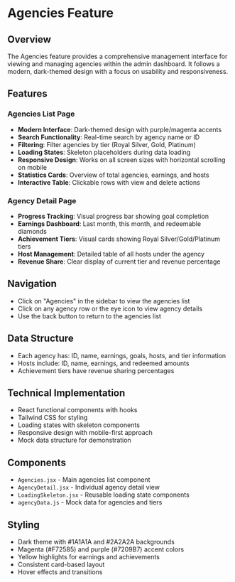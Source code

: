 # Agencies Feature

## Overview
The Agencies feature provides a comprehensive management interface for viewing and managing agencies within the admin dashboard. It follows a modern, dark-themed design with a focus on usability and responsiveness.

## Features

### Agencies List Page
- **Modern Interface**: Dark-themed design with purple/magenta accents
- **Search Functionality**: Real-time search by agency name or ID
- **Filtering**: Filter agencies by tier (Royal Silver, Gold, Platinum)
- **Loading States**: Skeleton placeholders during data loading
- **Responsive Design**: Works on all screen sizes with horizontal scrolling on mobile
- **Statistics Cards**: Overview of total agencies, earnings, and hosts
- **Interactive Table**: Clickable rows with view and delete actions

### Agency Detail Page
- **Progress Tracking**: Visual progress bar showing goal completion
- **Earnings Dashboard**: Last month, this month, and redeemable diamonds
- **Achievement Tiers**: Visual cards showing Royal Silver/Gold/Platinum tiers
- **Host Management**: Detailed table of all hosts under the agency
- **Revenue Share**: Clear display of current tier and revenue percentage

## Navigation
- Click on "Agencies" in the sidebar to view the agencies list
- Click on any agency row or the eye icon to view agency details
- Use the back button to return to the agencies list

## Data Structure
- Each agency has: ID, name, earnings, goals, hosts, and tier information
- Hosts include: ID, name, earnings, and redeemed amounts
- Achievement tiers have revenue sharing percentages

## Technical Implementation
- React functional components with hooks
- Tailwind CSS for styling
- Loading states with skeleton components
- Responsive design with mobile-first approach
- Mock data structure for demonstration

## Components
- `Agencies.jsx` - Main agencies list component
- `AgencyDetail.jsx` - Individual agency detail view
- `LoadingSkeleton.jsx` - Reusable loading state components
- `agencyData.js` - Mock data for agencies and tiers

## Styling
- Dark theme with #1A1A1A and #2A2A2A backgrounds
- Magenta (#F72585) and purple (#7209B7) accent colors
- Yellow highlights for earnings and achievements
- Consistent card-based layout
- Hover effects and transitions